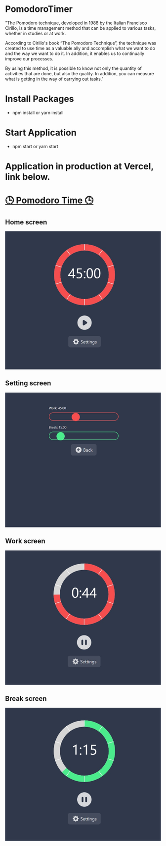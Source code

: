 # PomodoroTimer

<p>"The Pomodoro technique, developed in 1988 by the Italian Francisco Cirillo, is a time management method that can be applied to various tasks, whether in studies or at work.</p>

<p>According to Cirillo's book “The Pomodoro Technique”, the technique was created to use time as a valuable ally and accomplish what we want to do and the way we want to do it. In addition, it enables us to continually improve our processes.</p>

<p>By using this method, it is possible to know not only the quantity of activities that are done, but also the quality. In addition, you can measure what is getting in the way of carrying out tasks."</p>

# Install Packages

- npm install or yarn install

# Start Application

- npm start or yarn start

# Application in production at Vercel, link below.

<h1><a href="https://pomodoro-timer-taupe.vercel.app/" alt="Application Pomodoro">🕒 Pomodoro Time 🕒</a></h1>


<h2>Home screen</h2>

<img src="./src/img/home_screen.jpg" alt="Home Screen"/>

<h2>Setting screen</h2>

<img src="./src/img/setting_screen.jpg" alt="Setting Screen"/>

<h2>Work screen</h2>

<img src="./src/img/work_screen.jpg" alt="Work Screen"/>

<h2>Break screen</h2>

<img src="./src/img/break_screen.jpg" alt="Break Screen"/>